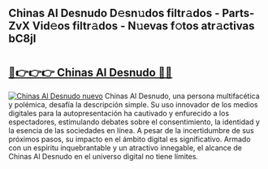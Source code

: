 ## Chinas Al Desnudo D𝚎sn𝚞dos filtr𝚊dos - Parts-ZvX Vid𝚎os filtr𝚊dos - N𝚞evas f𝚘tos atr𝚊ctivas bC8jI

# <h2><a href="http://mb39ls.tromn.icu/?c=Chinas+Al+Desnudo">🔗👉👉👉 Chinas Al Desnudo 🔗🔗</a></h2>

[![Chinas Al Desnudo nuevo](https://i.imgur.com/pEAQMta.gif)](http://mb39ls.tromn.icu/?c=Chinas+Al+Desnudo)
Chinas Al Desnudo, una persona multifacética y polémica, desafía la descripción simple. Su uso innovador de los medios digitales para la autopresentación ha cautivado y enfurecido a los espectadores, estimulando debates sobre el consentimiento, la identidad y la esencia de las sociedades en línea. A pesar de la incertidumbre de sus próximos pasos, su impacto en el ámbito digital es significativo. Armado con un espíritu inquebrantable y un atractivo innegable, el alcance de Chinas Al Desnudo en el universo digital no tiene límites.

